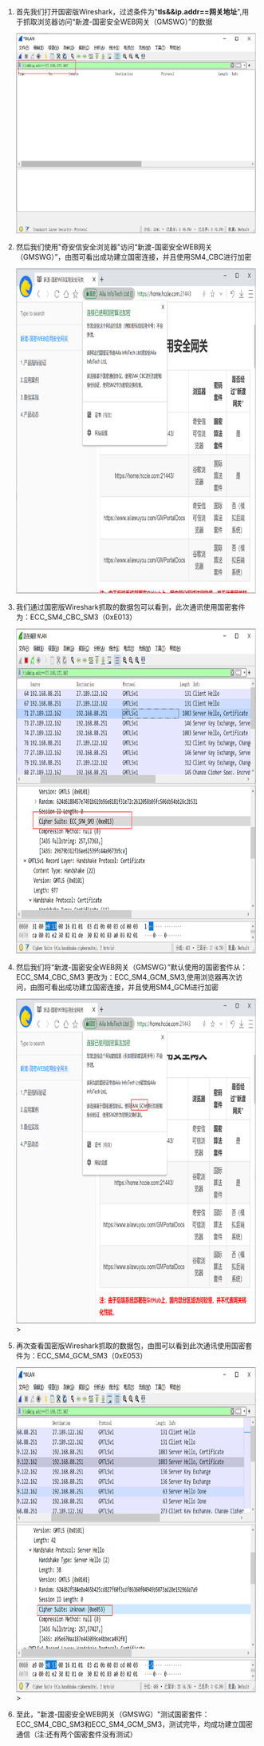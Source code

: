 1. 首先我们打开国密版Wireshark，过滤条件为"**tls&&ip.addr==网关地址**",用于抓取浏览器访问“新渡-国密安全WEB网关（GMSWG）”的数据

   <div>
       <img src="../image/Wireshark.png" width="650" height="400">
   </div>

2. 然后我们使用"奇安信安全浏览器"访问“新渡-国密安全WEB网关（GMSWG）”，由图可看出成功建立国密连接，并且使用SM4_CBC进行加密

   <div>
       <img src="../image/gm_cbc.png" width="850" height="650">
   </div>

3. 我们通过国密版Wireshark抓取的数据包可以看到，此次通讯使用国密套件为：ECC_SM4_CBC_SM3（0xE013）

   <div>
       <img src="../image/Wireshark_cbc.png" width="850" height="650">
   </div>

4. 然后我们将“新渡-国密安全WEB网关（GMSWG）”默认使用的国密套件从：ECC_SM4_CBC_SM3 更改为：ECC_SM4_GCM_SM3,使用浏览器再次访问，由图可看出成功建立国密连接，并且使用SM4_GCM进行加密

   <div>
       <img src="../image/gm_gcm.png" width="850" height="650">>
   </div>

5. 再次查看国密版Wireshark抓取的数据包，由图可以看到此次通讯使用国密套件为：ECC_SM4_GCM_SM3（0xE053）

   <div>
       <img src="../image/Wireshark_gcm.png" width="850" height="650">>
   </div>

6. 至此，"新渡-国密安全WEB网关（GMSWG）"测试国密套件：ECC_SM4_CBC_SM3和ECC_SM4_GCM_SM3，测试完毕，均成功建立国密通信（注:还有两个国密套件没有测试）
